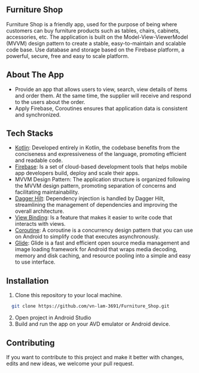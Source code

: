 ## Furniture Shop
Furniture Shop is a friendly app, used for the purpose of being where customers can buy furniture products such as tables, chairs, cabinets, accessories, etc.  The application is built on the Model-View-ViewerModel (MVVM) design pattern to create a stable, easy-to-maintain and scalable code base. Use database and storage based on the Firebase platform, a powerful, secure, free and easy to scale platform.

## About The App
- Provide an app that allows users to view, search, view details of items and order them. At the same time, the supplier will receive and respond to the users about the order.
- Apply Firebase, Coroutines ensures that application data is consistent and synchronized.

## Tech Stacks
- [Kotlin](https://kotlinlang.org/docs/android-overview.html): Developed entirely in Kotlin, the codebase benefits from the conciseness and expressiveness of the language, promoting efficient and readable code.
- [Firebase](https://firebase.google.com/): Is a set of cloud-based development tools that helps mobile app developers build, deploy and scale their apps.
- MVVM Design Pattern: The application structure is organized following the MVVM design pattern, promoting separation of concerns and facilitating maintainability.
- [Dagger Hilt](https://dagger.dev/hilt/): Dependency injection is handled by Dagger Hilt, streamlining the management of dependencies and improving the overall architecture.
- [View Binding](https://developer.android.com/topic/libraries/view-binding): Is a feature that makes it easier to write code that interacts with views.
- [Coroutine](https://developer.android.com/kotlin/coroutines): A coroutine is a concurrency design pattern that you can use on Android to simplify code that executes asynchronously.
- [Glide](https://github.com/bumptech/glide): Glide is a fast and efficient open source media management and image loading framework for Android that wraps media decoding, memory and disk caching, and resource pooling into a simple and easy to use interface.

## Installation
1. Clone this repository to your local machine.
  ```bash
    git clone https://github.com/vn-lam-3691/Furniture_Shop.git
  ```
2. Open project in Android Studio
3. Build and run the app on your AVD emulator or Android device.

## Contributing
If you want to contribute to this project and make it better with changes, edits and new ideas, we welcome your pull request.
